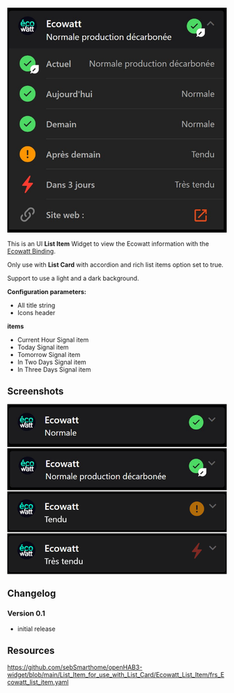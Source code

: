 ![Screen1](https://github.com/sebSmarthome/openHAB3-widget/raw/main/List_Item_for_use_with_List_Card/Ecowatt_List_Item/screenshots/Ecowatt.jpg)

This is an UI **List Item** Widget to view the Ecowatt information with the [Ecowatt Binding](https://www.openhab.org/addons/bindings/ecowatt/).

Only use with **List Card** with accordion and rich list items option set to true.

Support to use a light and a dark background.

**Configuration parameters:**

* All title string
* Icons header
  
**items**

* Current Hour Signal item
* Today Signal item
* Tomorrow Signal item
* In Two Days Signal item
* In Three Days Signal item

## Screenshots

![Screen2|379x76](https://github.com/sebSmarthome/openHAB3-widget/raw/main/List_Item_for_use_with_List_Card/Ecowatt_List_Item/screenshots/Ecowattnormal.jpg)
![Screen3|379x76](https://github.com/sebSmarthome/openHAB3-widget/raw/main/List_Item_for_use_with_List_Card/Ecowatt_List_Item/screenshots/Ecowattcarbonfree.jpg)
![Screen4|378x76](https://github.com/sebSmarthome/openHAB3-widget/raw/main/List_Item_for_use_with_List_Card/Ecowatt_List_Item/screenshots/Ecowatttendu.gif)
![Screen5|378x76](https://github.com/sebSmarthome/openHAB3-widget/raw/main/List_Item_for_use_with_List_Card/Ecowatt_List_Item/screenshots/Ecowatttrestendu.gif)

## Changelog
  
### Version 0.1

* initial release

## Resources

<https://github.com/sebSmarthome/openHAB3-widget/blob/main/List_Item_for_use_with_List_Card/Ecowatt_List_Item/frs_Ecowatt_list_item.yaml>
